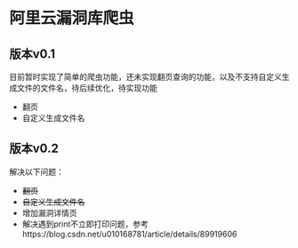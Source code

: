 # 阿里云漏洞库爬虫
## 版本v0.1
目前暂时实现了简单的爬虫功能，还未实现翻页查询的功能，以及不支持自定义生成文件的文件名，待后续优化，待实现功能
- 翻页
- 自定义生成文件名

## 版本v0.2
解决以下问题：

- ~~翻页~~
- ~~自定义生成文件名~~
- 增加漏洞详情页
- 解决遇到print不立即打印问题，参考https://blog.csdn.net/u010168781/article/details/89919606